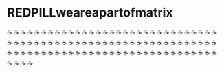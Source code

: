 # REDPILLweareapartofmatrix
☕️
☕️
☕️
☕️
☕️
☕️
☕️
☕️
☕️
☕️
☕️
☕️
☕️
☕️
☕️
☕️
☕️
☕️
☕️
☕️
☕️
☕️
☕️
☕️
☕️
☕️
☕️
☕️
☕️
☕️
☕️
☕️
☕️
☕️
☕️
☕️
☕️
☕️
☕️
☕️
☕️
☕️
☕️
☕️
☕️
☕️
☕️
☕️
☕️
☕️
☕️
☕️
☕️
☕️
☕️
☕️
☕️
☕️
☕️
☕️
☕️
☕️
☕️
☕️
☕️
☕️
☕️
☕️
☕️
☕️
☕️
☕️
☕️
☕️
☕️
☕️
☕️
☕️
☕️
☕️
☕️
☕️
☕️
☕️
☕️
☕️
☕️
☕️
☕️
☕️
☕️
☕️
☕️
☕️
☕️
☕️
☕️
